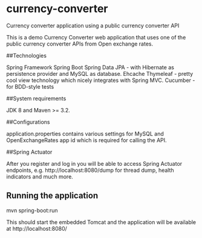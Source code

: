 # currency-converter
Currency converter application using a public currency converter API 

This is a demo Currency Converter web application that uses one of the public currency converter APIs from Open exchange rates.

##Technologies

Spring Framework
Spring Boot 
Spring Data
JPA - with Hibernate as persistence provider and MySQL as database.
Ehcache 
Thymeleaf - pretty cool view technology which nicely integrates with Spring MVC. 
Cucumber - for BDD-style tests

##System requirements

JDK 8 and Maven >= 3.2.

##Configurations

application.properties contains various settings for MySQL and OpenExchangeRates app id which is required for calling the API. 

##Spring Actuator

After you register and log in you will be able to access Spring Actuator endpoints, e.g. http://localhost:8080/dump for thread dump, health indicators and much more.

## Running the application

mvn spring-boot:run

This should start the embedded Tomcat and the application will be available at http://localhost:8080/
